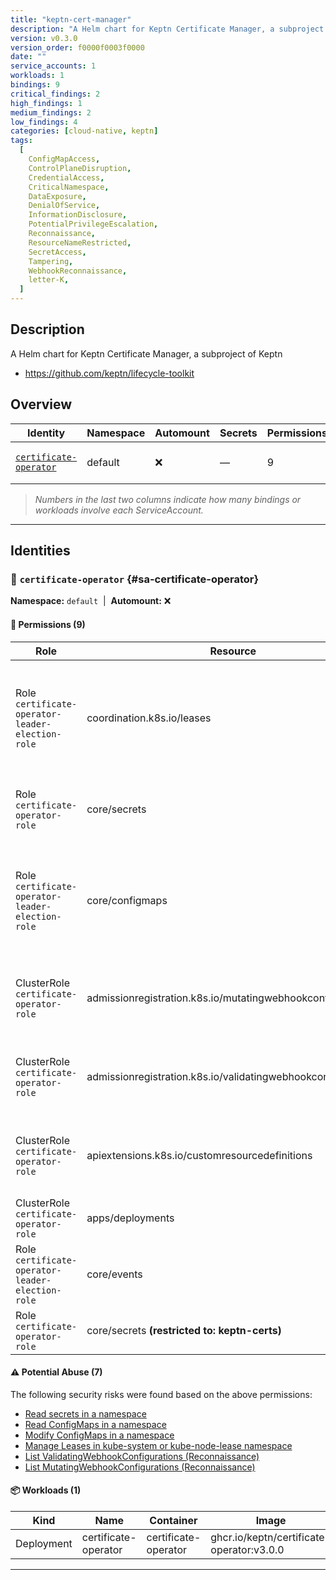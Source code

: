 ```yaml
---
title: "keptn-cert-manager"
description: "A Helm chart for Keptn Certificate Manager, a subproject of Keptn"
version: v0.3.0
version_order: f0000f0003f0000
date: ""
service_accounts: 1
workloads: 1
bindings: 9
critical_findings: 2
high_findings: 1
medium_findings: 2
low_findings: 4
categories: [cloud-native, keptn]
tags:
  [
    ConfigMapAccess,
    ControlPlaneDisruption,
    CredentialAccess,
    CriticalNamespace,
    DataExposure,
    DenialOfService,
    InformationDisclosure,
    PotentialPrivilegeEscalation,
    Reconnaissance,
    ResourceNameRestricted,
    SecretAccess,
    Tampering,
    WebhookReconnaissance,
    letter-K,
  ]
---
```


## Description

A Helm chart for Keptn Certificate Manager, a subproject of Keptn

- https://github.com/keptn/lifecycle-toolkit

## Overview

| Identity                                           | Namespace | Automount | Secrets | Permissions | Workloads | Risk                    |
| -------------------------------------------------- | --------- | --------- | ------- | ----------- | --------- | ----------------------- |
| [`certificate-operator`](#sa-certificate-operator) | default   | ❌        | —       | 9           | 1         | {{< risk "Critical" >}} |

> _Numbers in the last two columns indicate how many bindings or workloads involve each ServiceAccount._

---

## Identities

### 🤖 `certificate-operator` {#sa-certificate-operator}

**Namespace:** `default`  |  **Automount:** ❌

#### 🔑 Permissions (9)

| Role                                             | Resource                                                     | Verbs                                                 | Risk                  | Tags                                                                                                                                                            |
| ------------------------------------------------ | ------------------------------------------------------------ | ----------------------------------------------------- | --------------------- | --------------------------------------------------------------------------------------------------------------------------------------------------------------- |
| Role `certificate-operator-leader-election-role` | coordination.k8s.io/leases                                   | create · delete · get · list · patch · update · watch | {{< risk Critical >}} | {{< tag "ControlPlaneDisruption" >}} {{< tag "CriticalNamespace" >}} {{< tag "DenialOfService" >}} {{< tag "Tampering" >}}                                      |
| Role `certificate-operator-role`                 | core/secrets                                                 | create · list · watch                                 | {{< risk Critical >}} | {{< tag "CredentialAccess" >}} {{< tag "DataExposure" >}} {{< tag "InformationDisclosure" >}} {{< tag "SecretAccess" >}}                                        |
| Role `certificate-operator-leader-election-role` | core/configmaps                                              | create · delete · get · list · patch · update · watch | {{< risk High >}}     | {{< tag "ConfigMapAccess" >}} {{< tag "DataExposure" >}} {{< tag "InformationDisclosure" >}} {{< tag "PotentialPrivilegeEscalation" >}} {{< tag "Tampering" >}} |
| ClusterRole `certificate-operator-role`          | admissionregistration.k8s.io/mutatingwebhookconfigurations   | get · list · patch · update · watch                   | {{< risk Medium >}}   | {{< tag "InformationDisclosure" >}} {{< tag "Reconnaissance" >}} {{< tag "WebhookReconnaissance" >}}                                                            |
| ClusterRole `certificate-operator-role`          | admissionregistration.k8s.io/validatingwebhookconfigurations | get · list · patch · update · watch                   | {{< risk Medium >}}   | {{< tag "InformationDisclosure" >}} {{< tag "Reconnaissance" >}} {{< tag "WebhookReconnaissance" >}}                                                            |
| ClusterRole `certificate-operator-role`          | apiextensions.k8s.io/customresourcedefinitions               | get · list · patch · update · watch                   | {{< risk Low >}}      |                                                                                                                                                                 |
| ClusterRole `certificate-operator-role`          | apps/deployments                                             | get · list · watch                                    | {{< risk Low >}}      |                                                                                                                                                                 |
| Role `certificate-operator-leader-election-role` | core/events                                                  | create · patch                                        | {{< risk Low >}}      |                                                                                                                                                                 |
| Role `certificate-operator-role`                 | core/secrets **(restricted to: keptn-certs)**                | get · patch · update                                  | {{< risk Low >}}      | {{< tag "ResourceNameRestricted" >}}                                                                                                                            |

#### ⚠️ Potential Abuse (7)

The following security risks were found based on the above permissions:

- [Read secrets in a namespace](/rules/1011)
- [Read ConfigMaps in a namespace](/rules/1023)
- [Modify ConfigMaps in a namespace](/rules/1025)
- [Manage Leases in kube-system or kube-node-lease namespace](/rules/1081)
- [List ValidatingWebhookConfigurations (Reconnaissance)](/rules/1083)
- [List MutatingWebhookConfigurations (Reconnaissance)](/rules/1084)

#### 📦 Workloads (1)

| Kind       | Name                 | Container            | Image                                     |
| ---------- | -------------------- | -------------------- | ----------------------------------------- |
| Deployment | certificate-operator | certificate-operator | ghcr.io/keptn/certificate-operator:v3.0.0 |

---
